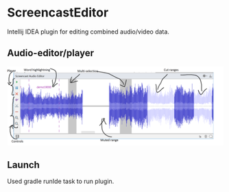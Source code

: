 # ScreencastEditor

Intellij IDEA plugin for editing combined audio/video data.

## Audio-editor/player
![Editor screenshot](https://raw.githubusercontent.com/Recognized/ScreencastEditor/master/Demo.png)

## Launch
Used gradle runIde task to run plugin.
